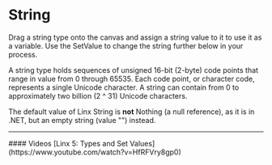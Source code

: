 
String
======

Drag a string type onto the canvas and assign a string value to it to use it as a variable. Use the SetValue to change the string further below in your process.

A string type holds sequences of unsigned 16-bit (2-byte) code points that range in value from 0 through 65535. Each code point, or character code, represents a single Unicode character. A string can contain from 0 to approximately two billion (2 ^ 31) Unicode
characters.

The default value of Linx String is **not** Nothing (a null reference),
as it is in .NET, but an empty string (value "") instead.

<hr>
#### Videos
[Linx 5: Types and Set Values](https://www.youtube.com/watch?v=HfRFVry8gp0)

